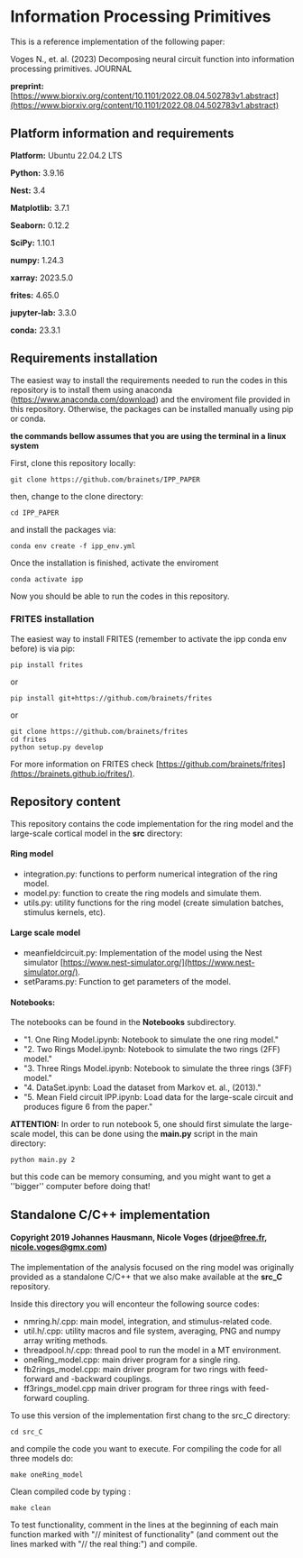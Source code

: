 # Information Processing Primitives

This is a reference implementation of the following paper:

Voges N., et. al. (2023) Decomposing neural circuit function into information processing primitives. JOURNAL

**preprint:** [https://www.biorxiv.org/content/10.1101/2022.08.04.502783v1.abstract](https://www.biorxiv.org/content/10.1101/2022.08.04.502783v1.abstract)

## Platform information and requirements

**Platform:** Ubuntu 22.04.2 LTS

**Python:** 3.9.16

**Nest:** 3.4

**Matplotlib:** 3.7.1

**Seaborn:** 0.12.2

**SciPy:** 1.10.1

**numpy:** 1.24.3

**xarray:** 2023.5.0

**frites:** 4.65.0

**jupyter-lab:** 3.3.0

**conda:**  23.3.1

## Requirements installation

The easiest way to install the requirements needed to run the codes in this repository is to install them using anaconda (https://www.anaconda.com/download) and the enviroment file provided in this repository. Otherwise, the packages can be installed manually using pip or conda. 

**the commands bellow assumes that you are using the terminal in a linux system**

First, clone this repository locally:

```
git clone https://github.com/brainets/IPP_PAPER
```

then, change to the clone directory:

```
cd IPP_PAPER
```

and install the packages via:

```
conda env create -f ipp_env.yml
```

Once the installation is finished, activate the enviroment

```
conda activate ipp
```

Now you should be able to run the codes in this repository.

### FRITES installation

The easiest way to install FRITES (remember to activate the ipp conda env before) is via pip:

```
pip install frites
```

or 

```
pip install git+https://github.com/brainets/frites
```

or 


```
git clone https://github.com/brainets/frites
cd frites
python setup.py develop
```

For more information on FRITES check  [https://github.com/brainets/frites](https://brainets.github.io/frites/).

## Repository content

This repository contains the code implementation for the ring model and the large-scale cortical model in the **src** directory:

#### Ring model

- integration.py: functions to perform numerical integration of the ring model.
- model.py: function to create the ring models and simulate them.
- utils.py: utility functions for the ring model (create simulation batches, stimulus kernels, etc).

#### Large scale model

- meanfieldcircuit.py: Implementation of the model using the Nest simulator [https://www.nest-simulator.org/](https://www.nest-simulator.org/).
- setParams.py: Function to get parameters of the model.

#### Notebooks:

The notebooks can be found in the **Notebooks** subdirectory.

- "1. One Ring Model.ipynb: Notebook to simulate the one ring model."
- "2. Two Rings Model.ipynb: Notebook to simulate the two rings (2FF) model."
- "3. Three Rings Model.ipynb: Notebook to simulate the three rings (3FF) model."
- "4. DataSet.ipynb: Load the dataset from Markov et. al., (2013)."
- "5. Mean Field circuit IPP.ipynb: Load data for the large-scale circuit and produces figure 6 from the paper."

**ATTENTION:** In order to run notebook 5, one should first simulate the large-scale model, this can be done using the **main.py** script in the main directory:

```
python main.py 2
```

but this code can be memory consuming, and you might want to get a ''bigger'' computer before doing that!

## Standalone C/C++ implementation

#### Copyright 2019 Johannes Hausmann, Nicole Voges (drjoe@free.fr, nicole.voges@gmx.com)

The implementation of the analysis focused on the ring model was originally provided as
a standalone C/C++ that we also make available at the **src_C** repository.

Inside this directory you will enconteur the following source codes:

- nmring.h/.cpp: 	main model, integration, and stimulus-related code.
- util.h/.cpp:       	utility macros and file system, averaging, PNG and numpy array writing methods.
- threadpool.h/.cpp:   	thread pool to run the model in a MT environment.
- oneRing_model.cpp:	main driver program for a single ring.
- fb2rings_model.cpp:	main driver program for two rings with feed-forward and -backward couplings.
- ff3rings_model.cpp	main driver program for three rings with feed-forward coupling. 

To use this version of the implementation first chang to the src_C directory:

``` 
cd src_C
``` 

and compile the code you want to execute. For compiling the code for all three models do:

```
make oneRing_model
```

Clean compiled code by typing :

```
make clean 
```

To test functionality, comment in the lines at the beginning of each main function marked with
"// minitest of functionality" (and comment out the lines marked with "// the real thing:") and compile.
